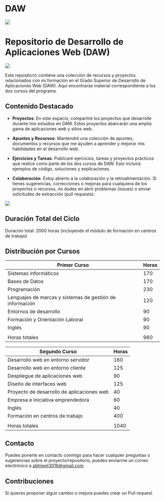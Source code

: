 # DAW
![](https://i.imgur.com/waxVImv.png)
# Repositorio de Desarrollo de Aplicaciones Web (DAW)
![](https://i.imgur.com/waxVImv.png)

Este repositorio contiene una colección de recursos y proyectos relacionados con mi formación en el Grado Superior de Desarrollo de Aplicaciones Web (DAW). Aquí encontrarás material correspondiente a los dos cursos del programa.

## Contenido Destacado

- **Proyectos**: En este espacio, compartiré los proyectos que desarrolle durante mis estudios en DAW. Estos proyectos abarcarán una amplia gama de aplicaciones web y sitios web.

- **Apuntes y Recursos**: Mantendré una colección de apuntes, documentos y recursos que me ayuden a aprender y mejorar mis habilidades en el desarrollo web.

- **Ejercicios y Tareas**: Publicaré ejercicios, tareas y proyectos prácticos que realice como parte de los dos cursos de DAW. Esto incluirá ejemplos de código, soluciones y explicaciones.

- **Colaboración**: Estoy abierto a la colaboración y la retroalimentación. Si tienes sugerencias, correcciones o mejoras para cualquiera de los proyectos o recursos, no dudes en abrir problemas (issues) o enviar solicitudes de extracción (pull requests).

![](https://i.imgur.com/waxVImv.png)
## Duración Total del Ciclo
Duración total: 2000 horas (incluyendo el módulo de formación en centros de trabajo)


## Distribución por Cursos

| Primer Curso                                               | Horas |
|------------------------------------------------------|-------|
| Sistemas informáticos                                | 170   |
| Bases de Datos                                       | 170   |
| Programación                                         | 230   |
| Lenguajes de marcas y sistemas de gestión de información | 120 |
| Entornos de desarrollo                               | 90    |
| Formación y Orientación Laboral                       | 90    |
| Inglés                                               | 90    |
|||
|                                                     Horas totales  | 960    |

| Segundo Curso                                               | Horas |
|------------------------------------------------------|-------|
| Desarrollo web en entorno servidor                    | 160   |
| Desarrollo web en entorno cliente                     | 125   |
| Despliegue de aplicaciones web                        | 90    |
| Diseño de interfaces web                             | 125   |
| Proyecto de desarrollo de aplicaciones web            | 40    |
| Empresa e iniciativa emprendedora                     | 60    |
| Inglés                                               | 40    |
| Formación en centros de trabajo                       | 400   |
|||
|                                                     Horas totales  | 1040    |


## Contacto

Puedes ponerte en contacto conmigo para hacer cualquier preguntas o sugerencias sobre el proyecto/repositorio, puedes enviarme un correo electrónico a abhijeet3016@gmail.com 

## Contribuciones
Si quieres proponer algun cambio o mejora puedes crear un Pull request.
